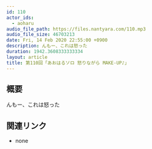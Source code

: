 ```yaml
---
id: 110
actor_ids:
  - aoharu
audio_file_path: https://files.nantyara.com/110.mp3
audio_file_size: 46703213
date: Fri, 14 Feb 2020 22:55:00 +0900
description: んもー、これは怒った
duration: 1942.3608333333334
layout: article
title: 第110回「あおはるソロ 怒りながら MAKE-UP♪」
---
```

## 概要

んもー、これは怒った

## 関連リンク

* none
